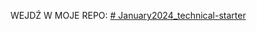 WEJDŹ W MOJE REPO:
[# January2024_technical-starter](https://github.com/aleTomasz/January2024_technical_exam.git)
 
